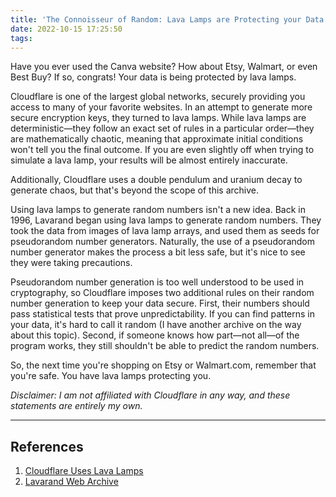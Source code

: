 ```yaml
---
title: 'The Connoisseur of Random: Lava Lamps are Protecting your Data'
date: 2022-10-15 17:25:50
tags:
---
```


Have you ever used the Canva website? How about Etsy, Walmart, or even Best Buy? If so, congrats! Your data is being protected by lava lamps.

Cloudflare is one of the largest global networks, securely providing you access to many of your favorite websites. In an attempt to generate more secure encryption keys, they turned to lava lamps. While lava lamps are deterministic—they follow an exact set of rules in a particular order—they are mathematically chaotic, meaning that approximate initial conditions won't tell you the final outcome. If you are even slightly off when trying to simulate a lava lamp, your results will be almost entirely inaccurate.

Additionally, Cloudflare uses a double pendulum and uranium decay to generate chaos, but that's beyond the scope of this archive.

Using lava lamps to generate random numbers isn't a new idea. Back in 1996, Lavarand began using lava lamps to generate random numbers. They took the data from images of lava lamp arrays, and used them as seeds for pseudorandom number generators. Naturally, the use of a pseudorandom number generator makes the process a bit less safe, but it's nice to see they were taking precautions.

Pseudorandom number generation is too well understood to be used in cryptography, so Cloudflare imposes two additional rules on their random number generation to keep your data secure. First, their numbers should pass statistical tests that prove unpredictability. If you can find patterns in your data, it's hard to call it random (I have another archive on the way about this topic). Second, if someone knows how part—not all—of the program works, they still shouldn't be able to predict the random numbers. 

So, the next time you're shopping on Etsy or Walmart.com, remember that you're safe. You have lava lamps protecting you. 

*Disclaimer: I am not affiliated with Cloudflare in any way, and these statements are entirely my own.*

---

## References

1. [Cloudflare Uses Lava Lamps](https://www.cloudflare.com/learning/ssl/lava-lamp-encryption/)
2. [Lavarand Web Archive](https://web.archive.org/web/19971210213248/http://lavarand.sgi.com/)